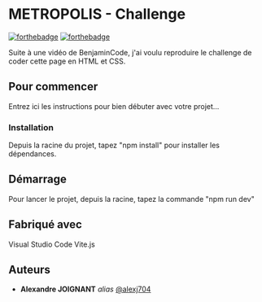 # METROPOLIS - Challenge

[![forthebadge](https://forthebadge.com/images/badges/uses-html.svg)](https://forthebadge.com)  [![forthebadge](https://forthebadge.com/images/badges/uses-css.svg)](https://forthebadge.com)

Suite à une vidéo de BenjaminCode, j'ai voulu reproduire le challenge de coder cette page en HTML et CSS.

## Pour commencer

Entrez ici les instructions pour bien débuter avec votre projet...

### Installation

Depuis la racine du projet, tapez "npm install" pour installer les dépendances.

## Démarrage

Pour lancer le projet, depuis la racine, tapez la commande "npm run dev"

## Fabriqué avec

Visual Studio Code
Vite.js

## Auteurs
* **Alexandre JOIGNANT** _alias_ [@alexj704](https://github.com/alexj704)
